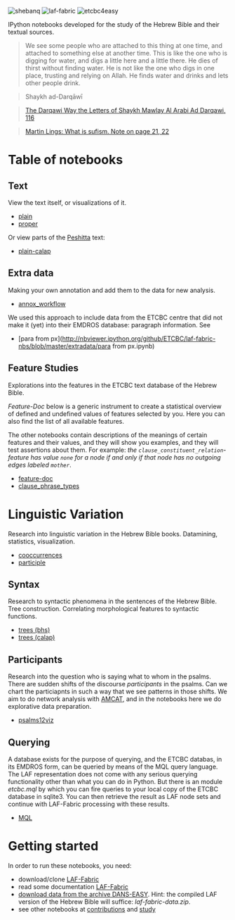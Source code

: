 ![shebanq](https://raw.github.com/ETCBC/laf-fabric-nbs/master/images/VU-ETCBC-small.png)
![laf-fabric](https://raw.github.com/ETCBC/laf-fabric-nbs/master/images/laf-fabric-small.png)
![etcbc4easy](https://raw.github.com/ETCBC/laf-fabric-nbs/master/images/etcbc4easy-small.png)

IPython notebooks developed for the study of the Hebrew Bible and their textual sources.

> We see some people who are attached to this thing at one time, and attached to something else at another time.
This is like the one who is digging for water, and digs a little here and a little there.
He dies of thirst without finding water.
He is not like the one who digs in one place, trusting and relying on Allah.
He finds water and drinks and lets other people drink.

> Shaykh ad-Darqāwī

> [The Darqawi Way the Letters of Shaykh Mawlay Al Arabi Ad Darqawi, 116](http://www.scribd.com/doc/96341123/The-Darqawi-Way-the-Letters-of-Shaykh-Mawlay-Al-Arabi-Ad-Darqawi)

>[Martin Lings: What is sufism. Note on page 21, 22](http://books.google.nl/books?id=vTlRYfcwnK4C&pg=PA22&lpg=PA22&dq=martin+lings+what+is+sufism+digging+thirst&source=bl&ots=GHm4BBLQyX&sig=OKTUNntzuHMb2tILEIaxKK8oBCc&hl=en&sa=X&ei=Qck3U8T4PMK_ygOXj4CIAg&ved=0CCoQ6AEwAQ#v=onepage&q=martin%20lings%20what%20is%20sufism%20digging%20thirst&f=false)

# Table of notebooks

## Text
View the text itself, or visualizations of it.

* [plain](http://nbviewer.ipython.org/github/ETCBC/laf-fabric-nbs/blob/master/text/plain.ipynb)
* [proper](http://nbviewer.ipython.org/github/ETCBC/laf-fabric-nbs/blob/master/text/proper.ipynb)

Or view parts of the [Peshitta](http://en.wikipedia.org/wiki/Peshitta) text:

* [plain-calap](http://nbviewer.ipython.org/github/ETCBC/laf-fabric-nbs/blob/master/syriac/plain_calap.ipynb)

## Extra data
Making your own annotation and add them to the data for new analysis.

* [annox_workflow](http://nbviewer.ipython.org/github/ETCBC/laf-fabric-nbs/blob/master/extradata/annox_workflow.ipynb)

We used this approach to include data from the ETCBC centre that did not make it (yet) into their EMDROS database: paragraph information.
See

* [para from px](http://nbviewer.ipython.org/github/ETCBC/laf-fabric-nbs/blob/master/extradata/para from px.ipynb)

## Feature Studies
Explorations into the features in the ETCBC text database of the Hebrew Bible.

*Feature-Doc* below is a generic instrument to create a statistical overview of defined and undefined values of features selected by you.
Here you can also find the list of all available features.

The other notebooks contain descriptions of the meanings of certain features and their values,
and they will show you examples, and they will test assertions about them.
For example: *the ``clause_constituent_relation``-feature has value ``none`` for a node if and only if that node has no outgoing edges labeled ``mother``*.

* [feature-doc](http://nbviewer.ipython.org/github/ETCBC/laf-fabric-nbs/blob/master/featuredoc/feature-doc.ipynb)
* [clause_phrase_types](http://nbviewer.ipython.org/github/ETCBC/laf-fabric-nbs/blob/master/featuredoc/clause_phrase_types.ipynb)

# Linguistic Variation
Research into linguistic variation in the Hebrew Bible books.
Datamining, statistics, visualization.

* [cooccurrences](http://nbviewer.ipython.org/github/ETCBC/laf-fabric-nbs/blob/master/lingvar/cooccurrences.ipynb)
* [participle](http://nbviewer.ipython.org/github/ETCBC/laf-fabric-nbs/blob/master/lingvar/participle.ipynb)

## Syntax
Research to syntactic phenomena in the sentences of the Hebrew Bible.
Tree construction.
Correlating morphological features to syntactic functions.

* [trees (bhs)](http://nbviewer.ipython.org/github/ETCBC/laf-fabric-nbs/blob/master/trees/trees_bhs.ipynb)
* [trees (calap)](http://nbviewer.ipython.org/github/ETCBC/laf-fabric-nbs/blob/master/trees/trees_calap.ipynb)

## Participants
Research into the question who is saying what to whom in the psalms.
There are sudden shifts of the discourse *participants* in the psalms.
Can we chart the particiapnts in such a way that we see patterns in those shifts.
We aim to do network analysis with [AMCAT](http://amcat.vu.nl), and in the notebooks here we do explorative data preparation.

* [psalms12viz](http://nbviewer.ipython.org/github/ETCBC/laf-fabric-nbs/blob/master/trees/psalms12viz.ipynb)

## Querying
A database exists for the purpose of querying, and the ETCBC databas, in its EMDROS form, can be queried by means
of the MQL query language.
The LAF representation does not come with any serious querying functionality other than what you can do in Python.
But there is an module *etcbc.mql* by which you can fire queries to your local copy of the ETCBC database in sqlite3.
You can then retrieve the result as LAF node sets and continue with LAF-Fabric processing with these results.

* [MQL](http://nbviewer.ipython.org/github/ETCBC/laf-fabric-nbs/blob/master/querying/querying.ipynb)

# Getting started
In order to run these notebooks, you need:

* download/clone [LAF-Fabric](https://github.com/ETCBC/laf-fabric)
* read some documentation [LAF-Fabric](http://laf-fabric.readthedocs.org/en/latest/)
* [download data from the archive DANS-EASY](http://www.persistent-identifier.nl/?identifier=urn%3Anbn%3Anl%3Aui%3A13-048i-71).
  Hint: the compiled LAF version of the Hebrew Bible will suffice: *laf-fabric-data.zip*.
* see other notebooks at [contributions](https://github.com/ETCBC/contributions) and [study](https://github.com/ETCBC/study)

